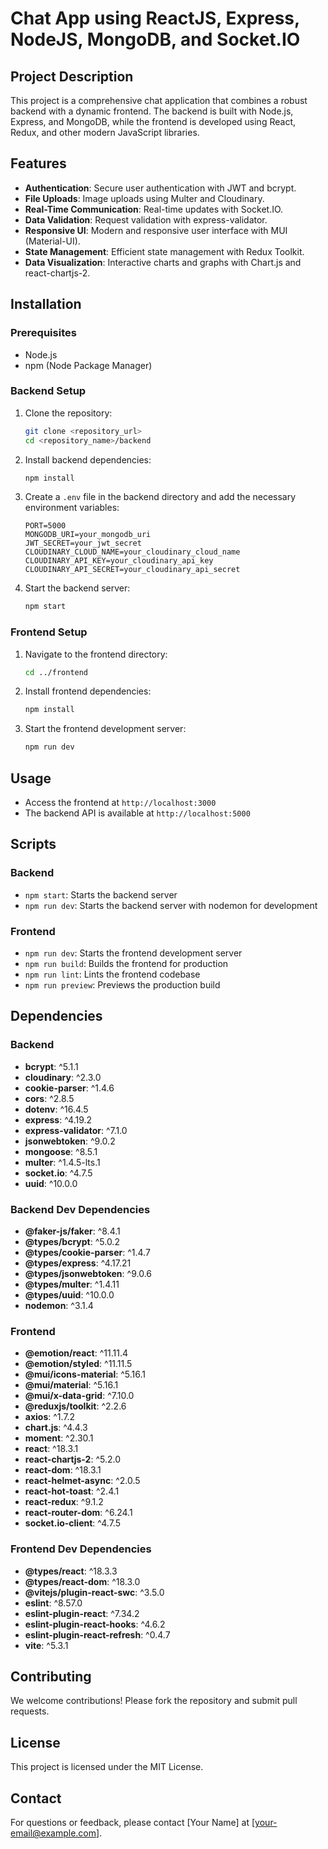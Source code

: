 # Chat App using ReactJS, Express, NodeJS, MongoDB, and Socket.IO

## Project Description
This project is a comprehensive chat application that combines a robust backend with a dynamic frontend. The backend is built with Node.js, Express, and MongoDB, while the frontend is developed using React, Redux, and other modern JavaScript libraries.

## Features
- **Authentication**: Secure user authentication with JWT and bcrypt.
- **File Uploads**: Image uploads using Multer and Cloudinary.
- **Real-Time Communication**: Real-time updates with Socket.IO.
- **Data Validation**: Request validation with express-validator.
- **Responsive UI**: Modern and responsive user interface with MUI (Material-UI).
- **State Management**: Efficient state management with Redux Toolkit.
- **Data Visualization**: Interactive charts and graphs with Chart.js and react-chartjs-2.

## Installation

### Prerequisites
- Node.js
- npm (Node Package Manager)

### Backend Setup
1. Clone the repository:
    ```sh
    git clone <repository_url>
    cd <repository_name>/backend
    ```

2. Install backend dependencies:
    ```sh
    npm install
    ```

3. Create a `.env` file in the backend directory and add the necessary environment variables:
    ```env
    PORT=5000
    MONGODB_URI=your_mongodb_uri
    JWT_SECRET=your_jwt_secret
    CLOUDINARY_CLOUD_NAME=your_cloudinary_cloud_name
    CLOUDINARY_API_KEY=your_cloudinary_api_key
    CLOUDINARY_API_SECRET=your_cloudinary_api_secret
    ```

4. Start the backend server:
    ```sh
    npm start
    ```

### Frontend Setup
1. Navigate to the frontend directory:
    ```sh
    cd ../frontend
    ```

2. Install frontend dependencies:
    ```sh
    npm install
    ```

3. Start the frontend development server:
    ```sh
    npm run dev
    ```

## Usage
- Access the frontend at `http://localhost:3000`
- The backend API is available at `http://localhost:5000`

## Scripts

### Backend
- `npm start`: Starts the backend server
- `npm run dev`: Starts the backend server with nodemon for development

### Frontend
- `npm run dev`: Starts the frontend development server
- `npm run build`: Builds the frontend for production
- `npm run lint`: Lints the frontend codebase
- `npm run preview`: Previews the production build

## Dependencies

### Backend
- **bcrypt**: ^5.1.1
- **cloudinary**: ^2.3.0
- **cookie-parser**: ^1.4.6
- **cors**: ^2.8.5
- **dotenv**: ^16.4.5
- **express**: ^4.19.2
- **express-validator**: ^7.1.0
- **jsonwebtoken**: ^9.0.2
- **mongoose**: ^8.5.1
- **multer**: ^1.4.5-lts.1
- **socket.io**: ^4.7.5
- **uuid**: ^10.0.0

### Backend Dev Dependencies
- **@faker-js/faker**: ^8.4.1
- **@types/bcrypt**: ^5.0.2
- **@types/cookie-parser**: ^1.4.7
- **@types/express**: ^4.17.21
- **@types/jsonwebtoken**: ^9.0.6
- **@types/multer**: ^1.4.11
- **@types/uuid**: ^10.0.0
- **nodemon**: ^3.1.4

### Frontend
- **@emotion/react**: ^11.11.4
- **@emotion/styled**: ^11.11.5
- **@mui/icons-material**: ^5.16.1
- **@mui/material**: ^5.16.1
- **@mui/x-data-grid**: ^7.10.0
- **@reduxjs/toolkit**: ^2.2.6
- **axios**: ^1.7.2
- **chart.js**: ^4.4.3
- **moment**: ^2.30.1
- **react**: ^18.3.1
- **react-chartjs-2**: ^5.2.0
- **react-dom**: ^18.3.1
- **react-helmet-async**: ^2.0.5
- **react-hot-toast**: ^2.4.1
- **react-redux**: ^9.1.2
- **react-router-dom**: ^6.24.1
- **socket.io-client**: ^4.7.5

### Frontend Dev Dependencies
- **@types/react**: ^18.3.3
- **@types/react-dom**: ^18.3.0
- **@vitejs/plugin-react-swc**: ^3.5.0
- **eslint**: ^8.57.0
- **eslint-plugin-react**: ^7.34.2
- **eslint-plugin-react-hooks**: ^4.6.2
- **eslint-plugin-react-refresh**: ^0.4.7
- **vite**: ^5.3.1

## Contributing
We welcome contributions! Please fork the repository and submit pull requests.

## License
This project is licensed under the MIT License.

## Contact
For questions or feedback, please contact [Your Name] at [your-email@example.com].
